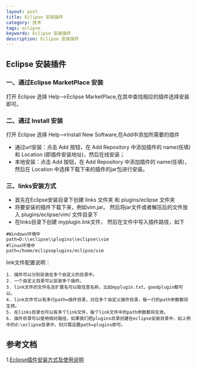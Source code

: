 ```yaml
---
layout: post
title: Eclipse 安装插件
category: 技术
tags: eclipse
keywords: Eclipse 安装插件
description: Eclipse 安装插件
---
```

## Eclipse 安装插件

### 一、通过Eclipse MarketPlace 安装
打开 Eclipse 选择 Help-->Eclipse MarketPlace,在其中查找相应的插件选择安装即可。

### 二、通过 Install 安装
打开 Eclipse 选择 Help-->Install New Software,在Add中添加所需要的插件

- 通过url安装：点击 Add 按钮，在 Add Repository 中添加插件的 name(任填) 和 Location (即插件安装地址)，然后在线安装；
- 本地安装：点击 Add 按钮，在 Add Repository 中添加插件的 name(任填)，然后在 Location 中选择下载下来的插件的jar包进行安装。

### 三、links安装方式
* 首先在Eclipse安装目录下创建 links 文件夹 和 plugins/eclipse 文件夹
* 将要安装的插件下载下来，例如vim.jar。 然后将jar文件或者解压后的文件放入 plugins/eclipse/vim/ 文件目录下
* 在links目录下创建 myplugin.link文件， 然后在文件中写入插件路径，如下

```
#Windows环境中
path=D:\\eclipse\\plugins\\eclipse\\vim 
#linux环境中
path=/home/eclipseplugins/eclipse/vim
```

link文件配置说明：

```
1. 插件可以分别安装在多个自定义的目录中。
2. 一个自定义目录可以安装多个插件。
3. link文件的文件名及扩展名可以取任意名称，比如myplugin.txt，goodplugin都可以。
4. link文件可以有多行path=插件目录，对应多个自定义插件目录，每一行的path参数都将生效。
5. 在links目录也可以有多个link文件，每个link文件中的path参数都将生效。
6. 插件目录可以使用相对路径，如果我们把plugins目录创建在eclipse安装目录中，如上例中的d:\eclipse目录中，则只需设置path=plugins即可。
```

## 参考文档
1.<a href="http://www.cnblogs.com/ggjucheng/p/3384753.html" target="_blank">Eclipse插件安装方式及使用说明</a><br> 